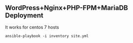 ## WordPress+Nginx+PHP-FPM+MariaDB Deployment

It works for centos 7 hosts

	ansible-playbook -i inventory site.yml